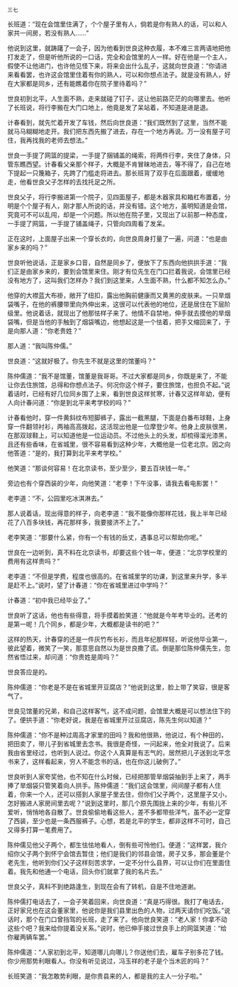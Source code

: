     三七 

   长班道：“现在会馆里住满了，个个屋子里有人，倘若是你有熟人的话，可以和人家共一间房，若没有熟人……”

   他说到这里，就踌躇了一会子，因为他看到世良这种衣履，本不难三言两语地把他打发走了，但是听他所说的一口话，完全和会馆里的人一样。好在他是一个主人，假使不让他进门，也许他见怪下来，将来会出什么乱子，这就向世良道：“你请进来看看罢，也许这会馆里住着有你的熟人，可以和你想点法子。就是没有熟人，好在大家都是同乡，还有能瞧着你在院子里待着吗？”

   世良初到北平，人生面不熟，走来就碰了钉子，这让他前路茫茫的向哪里去。他听了长班说，将行李搬在大门口地上，他竟是发了呆站着，不知道是进是退。

   计春看到，就先忙着开发了车钱，然后向世良道：“我们既然到了这里，当然不能就马马糊糊地走开。我们把东西先搬了进去，存在一个地方再说。万一没有屋子可住，我再找我的老师去想法。”

   世良一手提了网篮的提梁，一手提了捆铺盖的绳索，将两件行李，夹住了身体，只管东瞧西望。计春看父亲那个样子，大概是不肯冒昧地进去，等不得了，自己在地下提起一只篾箱子，先跨了门槛走将进去。那长班背了双手在后面跟着，缓缓地走，他看世良父子怎样的去找托足之所。

   世良父子，将行李搬进第一个院子，见四面屋子，都是木器家具和箱杠布置着，分明是个个屋子有人，刚才那人所说的话，并没有错。这个地方，虽明知道是会馆，究竟可不可以乱闯，却是一个问题。所以他在院子里，又现出了以前那一种态度，一手提了网篮，一手提了铺盖绳子，只管向四周看了发呆。

   正在这时，上面屋子出来一个穿长衣的，向世良周身打量了一遍，问道：“也是由家乡来的吗？”

   世良听他说话，正是家乡口音，自然是同乡了，便放下了东西向他拱拱手道：“我们正是由家乡来的，要到会馆里来住。刚才有位先生在门口拦着我说，会馆里已经没有地方了，这叫我们怎样办？我们到这里来，人生面不熟，什么都不知怎么办。”

   他穿的大襟蓝大布褂，敞开了纽扣，露出他胸前健康而又黄黑的皮肤来。一只旱烟袋嘴子，在他的裤腰带里向外伸出来，这很可以代表他的地位，还是居住在下层阶级里。他说着话，就现出了他那怯样子来了。他情不自禁地，伸手就去摸他的旱烟袋嘴，但是当他的手触到了烟袋嘴边，他想起这是一个怯着，把手又缩回来了，于是向那人道：“你老贵姓？”

   那人道：“我叫陈仲儒。”

   世良道：“这就好极了。你先生不就是这里的馆董吗？”

   陈仲儒道：“我不是馆董，馆董是我哥哥。不过大家都是同乡，你既是来了，不能让你去住旅馆，总得和你想点法子。何况你这个样子，要住旅馆，也担负不起。”说着话时，已经有好几位同乡围了上来，看到世良这样贫寒，计春又这样年幼，便有人向计春问道：“你是到北平来考学校的吗？”

   计春看他时，穿一件黄斜纹布短脚裤子，露出一截黑腿，下面是白番布球鞋，上身穿一件翻领衬衫，两袖高高拨起，这活现出他是一位摩登少年。他身上皮肤很黑，在那双球鞋上，可以知道他是一位运动员。不过他头上的头发，却梳得溜光漆黑，且还有些香味，在省城里，很不容易看到这种少年，大概他是一位老北京。因之向他答道：“是的，我打算到北平来考学校。”

   他笑道：“那谈何容易！在北京读书，至少至少，要五百块钱一年。”

   旁边也有个穿西装的少年，向他笑道：“老李！下午没事，请我去看电影罢！”

   老李道：“不，公园里吃冰淇淋去。”

   那人说着话，现出得意的样子，向老李道：“我不能像你那样花钱，我上半年已经花了八百多块钱，再花那样多，我要接济不上了。”

   老李笑道：“那要什么紧，你有一个有钱的岳丈，遇事总可以帮助你呢。”

   世良在一边听到，真不料在北京读书，却要这些个钱一年，便道：“北京学校里的费用有这样贵吗？”

   老李道：“不但是学费，程度也很高的。在省城里学的功课，到这里来升学，多半是赶不上。”说时，望了计春道：“你在省城里进过中学吗？”

   计春道：“初中我已经毕业了。”

   世良听了这话，他也有些得意，将手摸着脸笑道：“他就是今年考毕业的。还考的是第一呢！几个同乡，都是少年，大概都是读书的吧？”

   这样的热天，计春穿的还是一件灰竹布长衫，而且年纪那样轻，听说他毕业第一，彼此望着，微笑了一笑，那意思自然以为是世良撒了谎。倒是那位陈仲儒先生，忽然省悟过来，却问道：“你贵姓是周吗？”

   世良答应是的。

   陈仲儒道：“你老是不是在省城里开豆腐店？”他说到这里，脸上带了笑容，很是客气了。

   世良见馆董的兄弟，和自己这样客气，这不成问题，会馆里大概是可以想法住下的了。便拱手道：“你老好说，我是在省城里开过豆腐店，陈先生何以知道？”

   陈仲儒道：“你不是种过周高才家里的田吗？我和他很熟，他说过，有个种田的，把田卖了，带儿子到省城里去念书。我很是奇怪，一问起来，他全对我说了。后来我由省里经过，也听到人说过。你这个人真算是有志气的，居然把儿子送到北平念书来了，这样看起来，穷人不能念书的话，也在你这儿破例了。”

   世良听到人家夸奖他，也不知在什么时候，已经把那管旱烟袋抽到手上来了，两手捧了旱烟袋只管笑着向人拱手。陈仲儒道：“我们这会馆里，间间屋子都有人住着，你来一个人，还可以搭到人家屋子里去住，但你们父子两个，这里屋子又小，怎好搬进人家房间里去呢？”说到这里时，那几个原先围拢上来的少年，有些儿不爱听，悄悄地各自散了。世良偷偷地看这些人，差不多都带些洋气，虽不必一定穿了西装，至少也是一条西服裤子。心想，若是北平的学生，都非这样不可时，自己又得多打算一笔费用了。

   陈仲儒见他父子两个，都生怯怯地看人，倒有些可怜他们。便道：“这样罢，我介绍你父子两个到怀宁会馆去暂住；他们是我们的邻县会馆，房子又多，那会董是个老先生，他听到你们父子这样刻苦求学，一定不分什么县界，可以让你们在里面住着。我先和他通一个电话，回头你们就拿了我的名片去。”

   世良父子，真料不到绝路逢生，到现在会有了转机，自是不住地道谢。

   陈仲儒打电话去了，一会子笑着回来，向世良道：“真是巧得很。我打了电话去，正好家兄也在这会董家里，他说你是我们县里出色的人物，过两天请你们吃饭。”说话时，那个在门口曾挡驾的长班，走了来了。他向世良笑道：“老人家！你拿不动这些个吧？我来给你提着没关系。”说时，他已伸手接过世良手上的网篮笑道：“给你雇两辆车罢。”

   陈仲儒道：“人家初到北平，知道哪儿向哪儿？你送他们去，雇车子别多花了钱。你少用那势利眼看人。你没有听见说过，冯玉祥的老子是个当木匠的吗？”

   长班笑道：“我怎敢势利眼，是你贵县来的人，都是我的主人一分子啦。”

